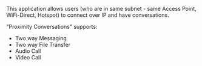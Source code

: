 This application allows users (who are in same subnet - same Access Point, WiFi-Direct, Hotspot) to connect over IP  and have conversations.

"Proximity Conversations" supports:
- Two way Messaging
- Two way File Transfer
- Audio Call
- Video Call
